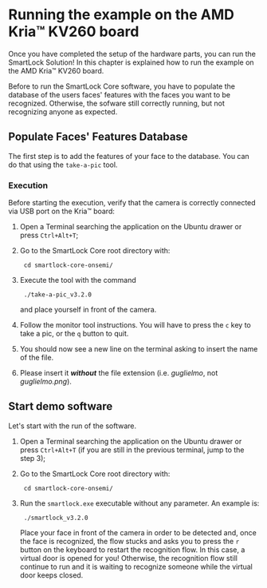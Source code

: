 # Running the example on the AMD Kria&trade; KV260 board

Once you have completed the setup of the hardware parts, you can run the SmartLock Solution! In this chapter is
explained how to run the example on the AMD Kria&trade; KV260 board.

Before to run the SmartLock Core software, you have to populate the database of the users faces' features with the faces
you want to be recognized. Otherwise, the sofware still correctly running, but not recognizing anyone as expected.

## Populate Faces' Features Database

The first step is to add the features of your face to the database. You can do that using the `take-a-pic` tool.

### Execution

Before starting the execution, verify that the camera is correctly connected via USB port on the Kria&trade; board:

1. Open a Terminal searching the application on the Ubuntu drawer or press `Ctrl+Alt+T`;
2. Go to the SmartLock Core root directory with:

        cd smartlock-core-onsemi/

3. Execute the tool with the command

        ./take-a-pic_v3.2.0

   and place yourself in front of the camera.

4. Follow the monitor tool instructions. You will have to press the `c` key to take a pic, or the `q` button to quit.

5. You should now see a new line on the terminal asking to insert the name of the file.

6. Please insert it _**without**_ the file extension (i.e. _guglielmo_, not _guglielmo.png_).

[//]: # (<div style="width: 100%; text-align: center">  )

[//]: # (   <img src="/images/tap-1person.png" style="display: block; margin-left: auto; margin-right: auto; width: 70%;" alt="TakeAPic with 1 Person">  )

[//]: # (   <p style="text-align: center; font-style: italic">Fig. 1 - TakeAPic with 1 person</p>  )

[//]: # (</div>  )

## Start demo software

Let's start with the run of the software.

1. Open a Terminal searching the application on the Ubuntu drawer or press `Ctrl+Alt+T` (if you are still in the
   previous terminal, jump to the step 3);
2. Go to the SmartLock Core root directory with:

        cd smartlock-core-onsemi/

3. Run the `smartlock.exe` executable without any parameter. An example is:

        ./smartlock_v3.2.0

   Place your face in front of the camera in order to be detected and, once the face is recognized, the flow stucks and
   asks you to press the `r` button on the keyboard to restart the recognition flow. In this case, a virtual door is
   opened for you! Otherwise, the recognition flow still continue to run and it is waiting to recognize someone while
   the virtual door keeps closed.
